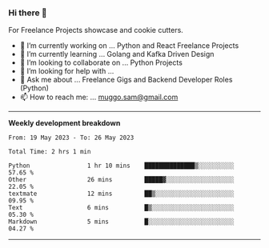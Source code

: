 ### Hi there 👋 



For Freelance Projects showcase and cookie cutters.

- 🔭 I’m currently working on ... Python and React Freelance Projects
- 🌱 I’m currently learning ... Golang and Kafka Driven Design
- 👯 I’m looking to collaborate on ... Python Projects
- 🤔 I’m looking for help with ...
- 💬 Ask me about ... Freelance Gigs and Backend Developer Roles (Python)
- 📫 How to reach me: ... muggo.sam@gmail.com
---------
**Weekly development breakdown**
<!--START_SECTION:waka-->

```text
From: 19 May 2023 - To: 26 May 2023

Total Time: 2 hrs 1 min

Python                1 hr 10 mins    ██████████████▒░░░░░░░░░░   57.65 %
Other                 26 mins         █████▓░░░░░░░░░░░░░░░░░░░   22.05 %
textmate              12 mins         ██▒░░░░░░░░░░░░░░░░░░░░░░   09.95 %
Text                  6 mins          █▒░░░░░░░░░░░░░░░░░░░░░░░   05.30 %
Markdown              5 mins          █░░░░░░░░░░░░░░░░░░░░░░░░   04.27 %
```

<!--END_SECTION:waka-->

----------


